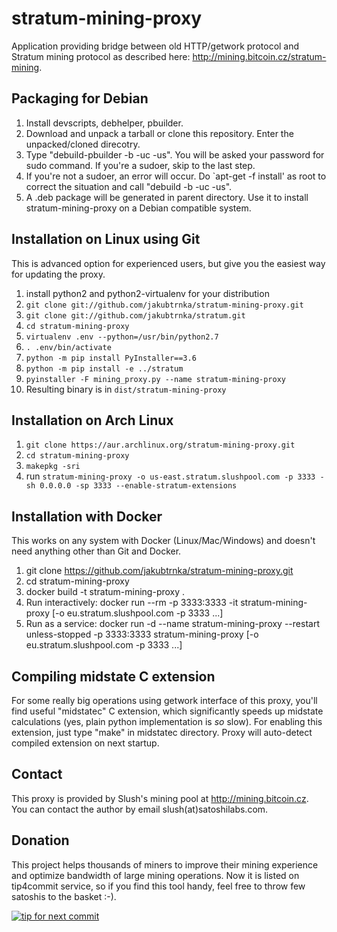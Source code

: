 stratum-mining-proxy
====================

Application providing bridge between old HTTP/getwork protocol and Stratum mining protocol
as described here: http://mining.bitcoin.cz/stratum-mining.

Packaging for Debian
--------------------

1. Install devscripts, debhelper, pbuilder.
2. Download and unpack a tarball or clone this repository. Enter the unpacked/cloned direcotry.
3. Type "debuild-pbuilder -b -uc -us". You will be asked your password for sudo command. If you're a sudoer, skip to the last step.
4. If you're not a sudoer, an error will occur. Do `apt-get -f install' as root to correct the situation and call "debuild -b -uc -us".
5. A .deb package will be generated in parent directory. Use it to install stratum-mining-proxy on a Debian compatible system.


Installation on Linux using Git
-------------------------------
This is advanced option for experienced users, but give you the easiest way for updating the proxy.

1. install python2 and python2-virtualenv for your distribution
1. `git clone git://github.com/jakubtrnka/stratum-mining-proxy.git`
1. `git clone git://github.com/jakubtrnka/stratum.git`
1. `cd stratum-mining-proxy`
1. `virtualenv .env --python=/usr/bin/python2.7`
1. `. .env/bin/activate`
1. `python -m pip install PyInstaller==3.6`
1. `python -m pip install -e ../stratum`
1. `pyinstaller -F mining_proxy.py --name stratum-mining-proxy`
1. Resulting binary is in `dist/stratum-mining-proxy`

Installation on Arch Linux
--------------------------
1. `git clone https://aur.archlinux.org/stratum-mining-proxy.git`
1. `cd stratum-mining-proxy`
1. `makepkg -sri`
1. run `stratum-mining-proxy -o us-east.stratum.slushpool.com -p 3333 -sh 0.0.0.0 -sp 3333 --enable-stratum-extensions`

Installation with Docker
------------------------

This works on any system with Docker (Linux/Mac/Windows) and doesn't need anything other than Git and Docker.

1. git clone https://github.com/jakubtrnka/stratum-mining-proxy.git
2. cd stratum-mining-proxy
3. docker build -t stratum-mining-proxy .
4. Run interactively: docker run --rm -p 3333:3333 -it stratum-mining-proxy [-o eu.stratum.slushpool.com -p 3333 ...]
5. Run as a service: docker run -d --name stratum-mining-proxy --restart unless-stopped -p 3333:3333 stratum-mining-proxy [-o eu.stratum.slushpool.com -p 3333 ...]

Compiling midstate C extension
------------------------------
For some really big operations using getwork interface of this proxy, you'll find
useful "midstatec" C extension, which significantly speeds up midstate calculations
(yes, plain python implementation is *so* slow). For enabling this extension,
just type "make" in midstatec directory. Proxy will auto-detect compiled extension
on next startup.

Contact
-------

This proxy is provided by Slush's mining pool at http://mining.bitcoin.cz. You can contact the author
by email slush(at)satoshilabs.com.

Donation
--------
This project helps thousands of miners to improve their mining experience and optimize bandwidth of large
mining operations. Now it is listed on tip4commit service, so if you find this tool handy, feel free
to throw few satoshis to the basket :-).

[![tip for next commit](http://tip4commit.com/projects/322.svg)](http://tip4commit.com/projects/322)
